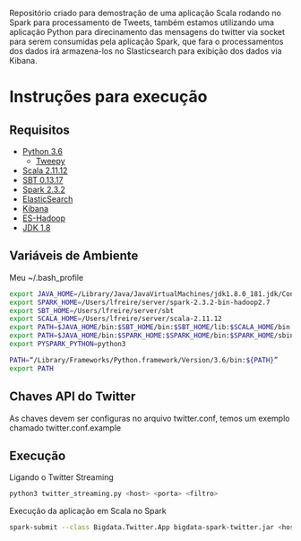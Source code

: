 
Repositório criado para demostração de uma aplicação Scala rodando no Spark para processamento de Tweets, também estamos utilizando uma aplicação Python para direcinamento das mensagens do twitter via socket para serem consumidas pela aplicação Spark, que fara o processamentos dos dados irá armazena-los no Slasticsearch para exibição dos dados via Kibana.

# Instruções para execução

## Requisitos

- [Python 3.6](https://www.python.org/download/releases/3.0/)
    - [Tweepy](https://github.com/tweepy/tweepy)
- [Scala 2.11.12](https://www.scala-lang.org/download/2.11.12.html)
- [SBT 0.13.17](https://www.scala-sbt.org/download.html)
- [Spark 2.3.2](http://spark.apache.org/downloads.html)
- [ElasticSearch](https://www.elastic.co/downloads/elasticsearch)
- [Kibana](https://www.elastic.co/downloads/kibana)
- [ES-Hadoop](https://www.elastic.co/downloads/hadoop)
- [JDK 1.8](https://www.oracle.com/technetwork/pt/java/javase/downloads/jdk8-downloads-2133151.html)

## Variáveis de Ambiente

Meu ~/.bash_profile


```bash
export JAVA_HOME=/Library/Java/JavaVirtualMachines/jdk1.8.0_181.jdk/Contents/Home/
export SPARK_HOME=/Users/lfreire/server/spark-2.3.2-bin-hadoop2.7
export SBT_HOME=/Users/lfreire/server/sbt
export SCALA_HOME=/Users/lfreire/server/scala-2.11.12
export PATH=$JAVA_HOME/bin:$SBT_HOME/bin:$SBT_HOME/lib:$SCALA_HOME/bin:$SCALA_HOME/lib:$PATH
export PATH=$JAVA_HOME/bin:$SPARK_HOME:$SPARK_HOME/bin:$SPARK_HOME/sbin:$PATH
export PYSPARK_PYTHON=python3

PATH=“/Library/Frameworks/Python.framework/Version/3.6/bin:${PATH}”
export PATH
```

## Chaves API do Twitter

As chaves devem ser configuras no arquivo twitter.conf, temos um exemplo chamado twitter.conf.example

## Execução 

Ligando o Twitter Streaming

```bash
python3 twitter_streaming.py <host> <porta> <filtro>
```

Execução da aplicação em Scala no Spark

```bash
spark-submit --class Bigdata.Twitter.App bigdata-spark-twitter.jar <host socket> <porta socket> <pasta para checkpoint>
```
